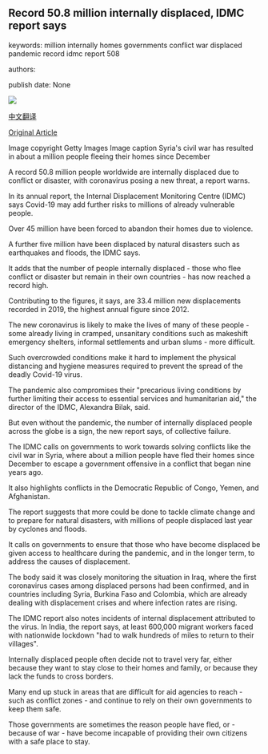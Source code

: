 ## Record 50.8 million internally displaced, IDMC report says

keywords: million internally homes governments conflict war displaced pandemic record idmc report 508

authors: 

publish date: None

![](https://ichef.bbci.co.uk/news/1024/branded_news/120E7/production/_111995937_hi061228038.jpg)

[中文翻译](Record%2050.8%20million%20internally%20displaced%2C%20IDMC%20report%20says_zh.md)

[Original Article](https://www.bbc.com/news/world-52450031)

Image copyright Getty Images Image caption Syria's civil war has resulted in about a million people fleeing their homes since December

A record 50.8 million people worldwide are internally displaced due to conflict or disaster, with coronavirus posing a new threat, a report warns.

In its annual report, the Internal Displacement Monitoring Centre (IDMC) says Covid-19 may add further risks to millions of already vulnerable people.

Over 45 million have been forced to abandon their homes due to violence.

A further five million have been displaced by natural disasters such as earthquakes and floods, the IDMC says.

It adds that the number of people internally displaced - those who flee conflict or disaster but remain in their own countries - has now reached a record high.

Contributing to the figures, it says, are 33.4 million new displacements recorded in 2019, the highest annual figure since 2012.

The new coronavirus is likely to make the lives of many of these people - some already living in cramped, unsanitary conditions such as makeshift emergency shelters, informal settlements and urban slums - more difficult.

Such overcrowded conditions make it hard to implement the physical distancing and hygiene measures required to prevent the spread of the deadly Covid-19 virus.

The pandemic also compromises their "precarious living conditions by further limiting their access to essential services and humanitarian aid," the director of the IDMC, Alexandra Bilak, said.

But even without the pandemic, the number of internally displaced people across the globe is a sign, the new report says, of collective failure.

The IDMC calls on governments to work towards solving conflicts like the civil war in Syria, where about a million people have fled their homes since December to escape a government offensive in a conflict that began nine years ago.

It also highlights conflicts in the Democratic Republic of Congo, Yemen, and Afghanistan.

The report suggests that more could be done to tackle climate change and to prepare for natural disasters, with millions of people displaced last year by cyclones and floods.

It calls on governments to ensure that those who have become displaced be given access to healthcare during the pandemic, and in the longer term, to address the causes of displacement.

The body said it was closely monitoring the situation in Iraq, where the first coronavirus cases among displaced persons had been confirmed, and in countries including Syria, Burkina Faso and Colombia, which are already dealing with displacement crises and where infection rates are rising.

The IDMC report also notes incidents of internal displacement attributed to the virus. In India, the report says, at least 600,000 migrant workers faced with nationwide lockdown "had to walk hundreds of miles to return to their villages".

Internally displaced people often decide not to travel very far, either because they want to stay close to their homes and family, or because they lack the funds to cross borders.

Many end up stuck in areas that are difficult for aid agencies to reach - such as conflict zones - and continue to rely on their own governments to keep them safe.

Those governments are sometimes the reason people have fled, or - because of war - have become incapable of providing their own citizens with a safe place to stay.